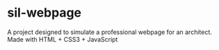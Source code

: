 # sil-webpage
 A project designed to simulate a professional webpage for an architect. Made with HTML + CSS3 + JavaScript
